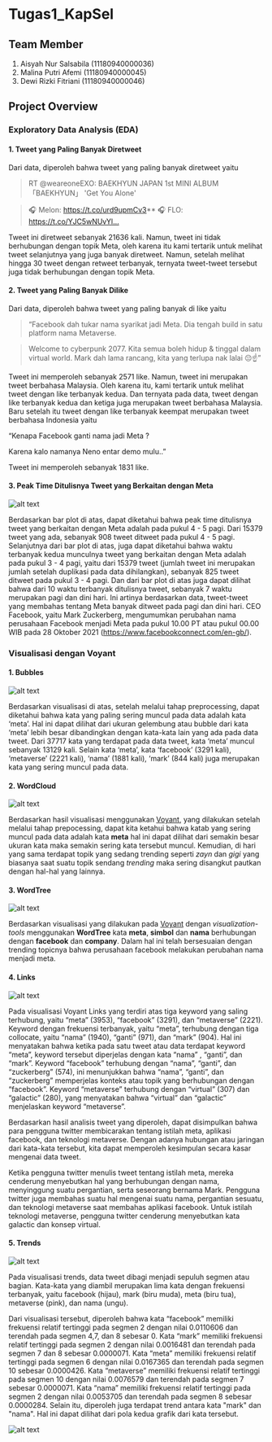 # Tugas1_KapSel 
## Team Member
1. Aisyah Nur Salsabila (11180940000036)
2. Malina Putri Afemi   (11180940000045)
3. Dewi Rizki Fitriani  (11180940000046)
## Project Overview
### Exploratory Data Analysis (EDA)

#### 1. Tweet yang Paling Banyak Diretweet
Dari data, diperoleh bahwa tweet yang paling banyak diretweet yaitu

>RT @weareoneEXO: BAEKHYUN JAPAN 1st MINI ALBUM 「BAEKHYUN」
>'Get You Alone'

>🎧 Melon: https://t.co/urd9upmCv3**
>🎧 FLO: https://t.co/YJC5wNUvYl…

Tweet ini diretweet sebanyak 21636 kali. Namun, tweet ini tidak berhubungan dengan topik Meta, oleh karena itu kami tertarik untuk melihat tweet selanjutnya yang juga banyak diretweet. Namun, setelah melihat hingga 30 tweet dengan retweet terbanyak, ternyata tweet-tweet tersebut juga tidak berhubungan dengan topik Meta.

#### 2. Tweet yang Paling Banyak Dilike
Dari data, diperoleh bahwa tweet yang paling banyak di like yaitu

>“Facebook dah tukar nama syarikat jadi Meta. Dia tengah build in satu platform nama Metaverse. 

>Welcome to cyberpunk 2077. Kita semua boleh hidup &amp; tinggal dalam virtual world. Mark dah lama rancang, kita yang terlupa nak lalai 😔☝️”

Tweet ini memperoleh sebanyak 2571 like. Namun, tweet ini merupakan tweet berbahasa Malaysia. Oleh karena itu, kami tertarik untuk melihat tweet dengan like terbanyak kedua. Dan ternyata pada data, tweet dengan like terbanyak kedua dan ketiga juga merupakan tweet berbahasa Malaysia. Baru setelah itu tweet dengan like terbanyak keempat merupakan tweet berbahasa Indonesia yaitu

“Kenapa Facebook ganti nama jadi Meta ?

Karena kalo namanya Neno entar demo mulu..”

Tweet ini memperoleh sebanyak 1831 like.

#### 3. Peak Time Ditulisnya Tweet yang Berkaitan dengan Meta

![alt text](https://github.com/dewirizki/Tugas1_KapSel/blob/main/Image/Peak%20Time.png)

Berdasarkan bar plot di atas, dapat diketahui bahwa peak time ditulisnya tweet yang berkaitan dengan Meta adalah pada pukul 4 - 5 pagi. Dari 15379 tweet yang ada, sebanyak 908 tweet ditweet pada pukul 4 - 5 pagi. Selanjutnya dari bar plot di atas, juga dapat diketahui bahwa waktu terbanyak kedua munculnya tweet yang berkaitan dengan Meta adalah pada pukul 3 - 4 pagi, yaitu dari 15379 tweet (jumlah tweet ini merupakan jumlah setelah duplikasi pada data dihilangkan), sebanyak 825 tweet ditweet pada pukul 3 - 4 pagi. Dan dari bar plot di atas juga dapat dilihat bahwa dari 10 waktu terbanyak ditulisnya tweet, sebanyak 7 waktu merupakan pagi dan dini hari. Ini artinya berdasarkan data, tweet-tweet yang membahas tentang Meta banyak ditweet pada pagi dan dini hari. CEO Facebook, yaitu Mark Zuckerberg, mengumumkan perubahan nama perusahaan Facebook menjadi Meta pada pukul 10.00 PT atau pukul 00.00 WIB pada 28 Oktober 2021 (https://www.facebookconnect.com/en-gb/).

### Visualisasi dengan Voyant

#### 1. Bubbles

![alt text](https://github.com/dewirizki/Tugas1_KapSel/blob/main/Image/Bubbles.png)

Berdasarkan visualisasi di atas, setelah melalui tahap preprocessing, dapat diketahui bahwa kata yang paling sering muncul pada data adalah kata ‘meta’. Hal ini dapat dilihat dari ukuran gelembung atau bubble dari kata ‘meta’ lebih besar dibandingkan dengan kata-kata lain yang ada pada data tweet. Dari 37717 kata yang terdapat pada data tweet, kata ‘meta’ muncul sebanyak 13129 kali. Selain kata ‘meta’, kata ‘facebook’ (3291 kali), ‘metaverse’ (2221 kali), ‘nama’ (1881 kali), ‘mark’ (844 kali)  juga merupakan kata yang sering muncul pada data.

#### 2. WordCloud
![alt text](Image/Voyant_WordCloud.png)

Berdasarkan hasil visualisasi menggunakan [Voyant](https://voyant-tools.org/), yang dilakukan setelah melalui tahap prepocessing, dapat kita ketahui bahwa katab yang sering muncul pada data adalah kata **meta** hal ini dapat dilihat dari semakin besar ukuran kata maka semakin sering kata tersebut muncul. Kemudian, di hari yang sama terdapat topik yang sedang trending seperti _zayn_ dan _gigi_ yang biasanya saat suatu topik sendang _trending_ maka sering disangkut pautkan dengan hal-hal yang lainnya.

#### 3. WordTree
![alt text](Image/Voyant_WordTree.png)

Berdasarkan visualisasi yang dilakukan pada [Voyant](https://voyant-tools.org/) dengan _visualization-tools_ menggunakan **WordTree** kata  **meta**, **simbol** dan **nama** berhubungan dengan **facebook** dan **company**. Dalam hal ini telah bersesuaian dengan trending topicnya bahwa perusahaan facebook melakukan perubahan nama menjadi meta.

#### 4. Links
![alt text](Image/link.png)

Pada visualisasi Voyant Links yang terdiri atas tiga keyword yang saling terhubung, yaitu “meta” (3953), “facebook” (3291), dan “metaverse” (2221). Keyword dengan frekuensi terbanyak, yaitu “meta”, terhubung dengan tiga collocate, yaitu “nama” (1940), “ganti” (971), dan “mark” (904). Hal ini menyatakan bahwa ketika pada satu tweet atau data terdapat keyword “meta”, keyword tersebut diperjelas dengan kata “nama” , “ganti”, dan “mark”. Keyword “facebook” terhubung dengan “nama”, “ganti”, dan “zuckerberg” (574), ini menunjukkan bahwa “nama”, “ganti”,  dan “zuckerberg” memperjelas konteks atau topik yang berhubungan dengan “facebook”. Keyword “metaverse” terhubung dengan “virtual” (307) dan “galactic” (280), yang menyatakan bahwa “virtual” dan “galactic” menjelaskan keyword “metaverse”.

Berdasarkan hasil analisis tweet yang diperoleh, dapat disimpulkan bahwa para pengguna twitter membicarakan tentang istilah meta, aplikasi facebook, dan teknologi metaverse. Dengan adanya hubungan atau jaringan dari kata-kata tersebut, kita dapat memperoleh kesimpulan secara kasar mengenai data tweet.

Ketika pengguna twitter menulis tweet tentang istilah meta, mereka cenderung menyebutkan hal yang berhubungan dengan nama, menyinggung suatu pergantian, serta seseorang bernama Mark. Pengguna twitter juga membahas suatu hal mengenai suatu nama, pergantian sesuatu, dan teknologi metaverse saat membahas aplikasi facebook. Untuk istilah teknologi metaverse, pengguna twitter cenderung menyebutkan kata galactic dan konsep virtual.

#### 5. Trends
![alt text](Image/trends.png)

Pada visualisasi trends, data tweet dibagi menjadi sepuluh segmen atau bagian. Kata-kata yang diambil merupakan lima kata dengan frekuensi terbanyak, yaitu facebook (hijau), mark (biru muda), meta (biru tua), metaverse (pink), dan nama (ungu).

Dari visualisasi tersebut, diperoleh bahwa kata “facebook” memiliki frekuensi relatif tertinggi pada segmen 2 dengan nilai 0.0110606 dan terendah pada segmen 4,7, dan 8 sebesar 0. Kata “mark” memiliki frekuensi relatif tertinggi pada segmen 2 dengan nilai 0.0016481 dan terendah pada segmen 7 dan 8 sebesar 0.0000071. Kata “meta” memiliki frekuensi relatif tertinggi pada segmen 6 dengan nilai 0.0167365 dan terendah pada segmen 10 sebesar 0.0000426. Kata “metaverse” memiliki frekuensi relatif tertinggi pada segmen 10 dengan nilai 0.0076579 dan terendah pada segmen 7 sebesar 0.0000071. Kata “nama” memiliki frekuensi relatif tertinggi pada segmen 2 dengan nilai 0.0053705 dan terendah pada segmen 8 sebesar 0.0000284. Selain itu, diperoleh juga terdapat trend antara kata "mark" dan "nama". Hal ini dapat dilihat dari pola kedua grafik dari kata tersebut.

![alt text](https://github.com/dewirizki/Tugas1_KapSel/blob/12d0dd6a4660b056abd55a183e9f8e319a8b886b/Image/trends%202.png)
